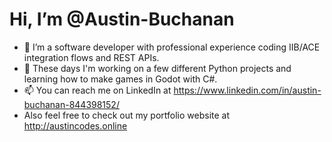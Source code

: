 # Hi, I’m @Austin-Buchanan
- 👀 I’m a software developer with professional experience coding IIB/ACE integration flows and REST APIs.
- 🌱 These days I'm working on a few different Python projects and learning how to make games in Godot with C#.
- 📫 You can reach me on LinkedIn at https://www.linkedin.com/in/austin-buchanan-844398152/
- Also feel free to check out my portfolio website at http://austincodes.online
